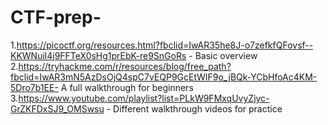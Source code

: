 # CTF-prep-

1.https://picoctf.org/resources.html?fbclid=IwAR35he8J-o7zefkfQFovsf--KKWNuil4j9FFTeX0sHg1prEbK-re9SnGoRs - Basic overview
2.https://tryhackme.com/r/resources/blog/free_path?fbclid=IwAR3mN5AzDsOjQ4spC7vEQP9GcEtWIF9o_jBQk-YCbHfoAc4KM-5Dro7b1EE- A full walkthrough for beginners
3.https://www.youtube.com/playlist?list=PLkW9FMxqUvyZjyc-GrZKFDxSJ9_OMSwsu - Different walkthrough videos for practice
